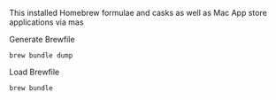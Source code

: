 This installed Homebrew formulae and casks as well as Mac App store applications via mas

Generate Brewfile

```
brew bundle dump
```

Load Brewfile

```
brew bundle
```
